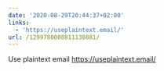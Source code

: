 ```yaml
---
date: '2020-08-29T20:44:37+02:00'
links:
  - 'https://useplaintext.email/'
url: /1299780008811130881/
---
```

Use plaintext email https://useplaintext.email/
